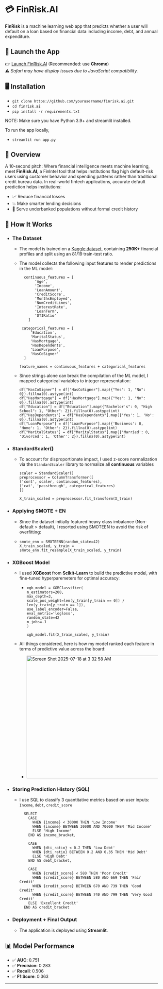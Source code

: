 # 💳 FinRisk.AI

**FinRisk** is a machine learning web app that predicts whether a user will default on a loan based on financial data including income, debt, and annual expenditure.

## 🔗 Launch the App

👉 [Launch FinRisk.AI](https://finriskai-dwk23kquajuhc6kvay6szm.streamlit.app/) (Recommended: use **Chrome**)  
⚠️ *Safari may have display issues due to JavaScript compatibility.*

## 🖥 Installation
- `git clone https://github.com/yourusername/finrisk.ai.git`
- `cd finrisk.ai`
- `pip install -r requirements.txt`

NOTE: Make sure you have Python 3.9+ and streamlit installed.

To run the app locally,
- `streamlit run app.py`


## 💸 Overview
A 10-second pitch: Where financial intelligence meets machine learning, meet ****FinRisk.AI****, a FinIntel tool that helps institutions flag high default-risk users using customer behavior and spending patterns rather than traditional credit bureau data. In real-world fintech applications, accurate default prediction helps institutions:

- 📈 Reduce financial losses
- 💥 Make smarter lending decisions
- 🏦 Serve underbanked populations without formal credit history
  

## 🚀 How It Works

  -  ### The Dataset
        - The model is trained on a [Kaggle dataset](https://www.kaggle.com/datasets/nikhil1e9/loan-default/data), containing **250K+** financial profiles and split using an 81/19 train-test ratio.
    
        - The model collects the following input features to render predictions in the ML model:
            ```
              continuous_features = [
                   'Age',
                   'Income',
                   'LoanAmount',
                   'CreditScore',
                   'MonthsEmployed',
                   'NumCreditLines',
                   'InterestRate',
                   'LoanTerm',
                   'DTIRatio'
                ]
        
             categorical_features = [
                 'Education',
                 'MaritalStatus',
                 'HasMortgage',
                 'HasDependents',
                 'LoanPurpose',
                 'HasCoSigner'
              ]
            
            feature_names = continuous_features + categorical_features
            ```
     
      - Since strings alone can break the compilation of the ML model, I mapped categorical variables to integer representation:
        ```
        df["HasCoSigner"] = df["HasCoSigner"].map({"Yes": 1, "No": 0}).fillna(0).astype(int)
        df["HasMortgage"] = df["HasMortgage"].map({"Yes": 1, "No": 0}).fillna(0).astype(int)
        df["Education"] = df["Education"].map({"Bachelor's": 0, "High School": 1, "Other": 2}).fillna(0).astype(int)
        df["HasDependents"] = df["HasDependents"].map({'Yes': 1, 'No': 0}).fillna(0).astype(int)
        df["LoanPurpose"] = df["LoanPurpose"].map({'Business': 0, 'Home': 1, 'Other': 2}).fillna(0).astype(int)
        df["MaritalStatus"] = df["MaritalStatus"].map({'Married': 0, 'Divorced': 1, 'Other': 2}).fillna(0).astype(int)
        ```
  
  - ### StandardScaler()
      - To account for disproportionate impact, I used z-score normalization via the `StandardScaler` library to normalize all **continuous** variables

          ```
          scaler = StandardScaler()
          preprocessor = ColumnTransformer([
          ('cont', scaler, continuous_features),
          ('cat', 'passthrough', categorical_features)
          ])

          X_train_scaled = preprocessor.fit_transform(X_train)
          ```

  - ### Applying SMOTE + EN   
      - Since the dataset initially featured heavy class imbalance (Non-default > default), I resorted using SMOTEEN to avoid the risk of overfitting:
      - ```
        smote_enn = SMOTEENN(random_state=42)
        X_train_scaled, y_train = smote_enn.fit_resample(X_train_scaled, y_train)
        ```

  - ### XGBoost Model 
      - I used **XGBoost** from **Scikit-Learn** to build the predictive model, with fine-tuned hyperparemeters for optimal accuracy:
 
        - ```
          xgb_model = XGBClassifier(
          n_estimators=200,
          max_depth=3,
          scale_pos_weight=len(y_train[y_train == 0]) / len(y_train[y_train == 1]),
          use_label_encoder=False,
          eval_metric='logloss',
          random_state=42
          n_jobs=-1
          )

          xgb_model.fit(X_train_scaled, y_train)
          ```
     -  All things considered, here is how my model ranked each feature in terms of predictive value across the board:
         - <img width="704" height="404" alt="Screen Shot 2025-07-18 at 3 32 58 AM" src="https://github.com/user-attachments/assets/b08b0ce1-a5c4-4c56-bdcd-25abe7cf3365" />

  - ### Storing Prediction History (SQL)
    - I use SQL to classify 3 quantitative metrics based on user inputs: `Income`, `debt`, `credit_score`
      ```
        SELECT
          CASE
            WHEN {income} < 30000 THEN 'Low Income'
            WHEN {income} BETWEEN 30000 AND 70000 THEN 'Mid Income'
            ELSE 'High Income'
          END AS income_bracket,

          CASE
            WHEN {dti_ratio} < 0.2 THEN 'Low Debt'
            WHEN {dti_ratio} BETWEEN 0.2 AND 0.35 THEN 'Mid Debt'
            ELSE 'High Debt'
          END AS debt_bracket,

          CASE
            WHEN {credit_score} < 580 THEN 'Poor Credit'
            WHEN {credit_score} BETWEEN 580 AND 669 THEN 'Fair Credit'
            WHEN {credit_score} BETWEEN 670 AND 739 THEN 'Good Credit'
            WHEN {credit_score} BETWEEN 740 AND 799 THEN 'Very Good Credit'
          ELSE 'Excellent Credit'
        END AS credit_bracket

      ```

  - ### Deployment + Final Output
    - The application is deployed using **Streamlit**.


## 📊 Model Performance
- ✅ **AUC**: 0.751
- ✅ **Precision**: 0.283
- ✅ **Recall**: 0.506
- ✅ **F1 Score**: 0.363
---

